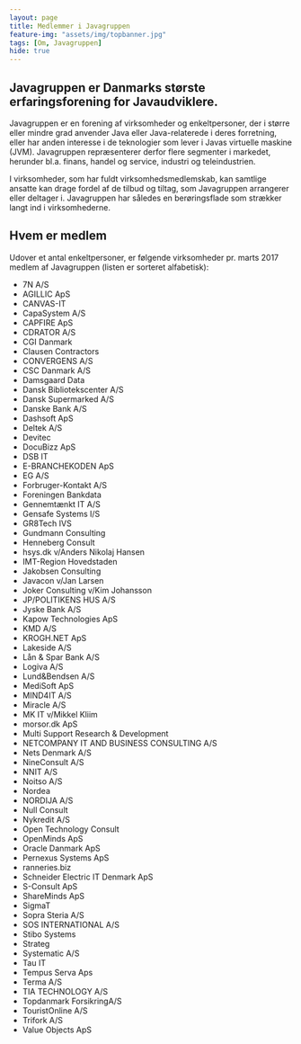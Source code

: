 ```yaml
---
layout: page
title: Medlemmer i Javagruppen
feature-img: "assets/img/topbanner.jpg"
tags: [Om, Javagruppen]
hide: true
---
```


## Javagruppen er Danmarks største erfaringsforening for Javaudviklere.

Javagruppen er en forening af virksomheder og enkeltpersoner, der i større eller mindre grad anvender Java eller Java-relaterede i deres forretning, 
eller har anden interesse i de teknologier som lever i Javas virtuelle maskine (JVM). Javagruppen repræsenterer derfor flere segmenter i markedet, 
herunder bl.a. finans, handel og service, industri og teleindustrien.

I virksomheder, som har fuldt virksomhedsmedlemskab, kan samtlige ansatte kan drage fordel af de tilbud og tiltag, som Javagruppen arrangerer eller deltager i. 
Javagruppen har således en berøringsflade som strækker langt ind i virksomhederne.

## Hvem er medlem

Udover et antal enkeltpersoner, er følgende virksomheder pr. marts 2017 medlem af Javagruppen (listen er sorteret alfabetisk):

* 7N A/S
* AGILLIC ApS
* CANVAS-IT
* CapaSystem A/S
* CAPFIRE ApS
* CDRATOR A/S
* CGI Danmark
* Clausen Contractors
* CONVERGENS A/S
* CSC Danmark A/S
* Damsgaard Data
* Dansk Bibliotekscenter A/S
* Dansk Supermarked A/S
* Danske Bank A/S
* Dashsoft ApS
* Deltek A/S
* Devitec
* DocuBizz ApS
* DSB IT
* E-BRANCHEKODEN ApS
* EG A/S
* Forbruger-Kontakt A/S
* Foreningen Bankdata
* Gennemtænkt IT A/S
* Gensafe Systems I/S
* GR8Tech IVS
* Gundmann Consulting
* Henneberg Consult
* hsys.dk v/Anders Nikolaj Hansen
* IMT-Region Hovedstaden
* Jakobsen Consulting
* Javacon v/Jan Larsen
* Joker Consulting v/Kim Johansson
* JP/POLITIKENS HUS A/S
* Jyske Bank A/S
* Kapow Technologies ApS
* KMD A/S
* KROGH.NET ApS
* Lakeside A/S
* Lån & Spar Bank A/S
* Logiva A/S
* Lund&Bendsen A/S
* MediSoft ApS
* MIND4IT A/S
* Miracle A/S
* MK IT v/Mikkel Kliim
* morsor.dk ApS
* Multi Support Research & Development
* NETCOMPANY IT AND BUSINESS CONSULTING A/S
* Nets Denmark A/S
* NineConsult A/S
* NNIT A/S
* Noitso A/S
* Nordea
* NORDIJA A/S
* Null Consult 
* Nykredit A/S
* Open Technology Consult
* OpenMinds ApS
* Oracle Danmark ApS
* Pernexus Systems ApS
* ranneries.biz
* Schneider Electric IT Denmark ApS
* S-Consult ApS
* ShareMinds ApS
* SigmaT
* Sopra Steria A/S
* SOS INTERNATIONAL A/S
* Stibo Systems
* Strateg
* Systematic A/S
* Tau IT
* Tempus Serva Aps
* Terma A/S
* TIA TECHNOLOGY A/S
* Topdanmark ForsikringA/S
* TouristOnline A/S
* Trifork A/S
* Value Objects ApS
